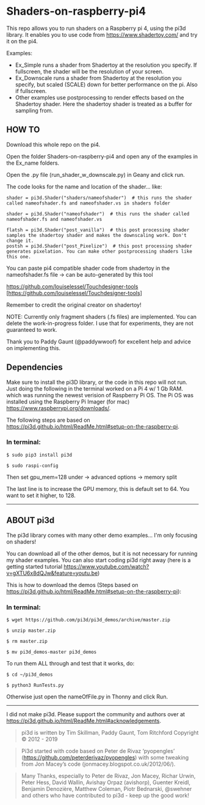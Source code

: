 # Shaders-on-raspberry-pi4

This repo allows you to run shaders on a Raspberry pi 4, using the pi3d library. 
It enables you to use code from https://www.shadertoy.com/ and try it on the pi4.

Examples:

- Ex_Simple runs a shader from Shadertoy at the resolution you specify. If fullscreen, the shader will be the resolution of your screen.
- Ex_Downscale runs a shader from Shadertoy at the resolution you specify, but scaled (SCALE) down for better performance on the pi. Also if fullscreen.
- Other examples use postprocessing to render effects based on the Shadertoy shader. Here the shadertoy shader is treated as a buffer for sampling from.


## HOW TO

Download this whole repo on the pi4.
  
Open the folder Shaders-on-raspberry-pi4 and open any of the examples in the Ex_name folders.
  
Open the .py file (run_shader_w_downscale.py) in Geany and click run.


The code looks for the name and location of the shader... like:
	
	shader = pi3d.Shader("shaders/nameofshader")  # this runs the shader called nameofshader.fs and nameofshader.vs in shaders folder
	
	shader = pi3d.Shader("nameofshader")  # this runs the shader called nameofshader.fs and nameofshader.vs
		
	flatsh = pi3d.Shader("post_vanilla")  # this post processing shader samples the shadertoy shader and makes the downscaling work. Don't change it.
	postsh = pi3d.Shader("post_Pixelize")  # this post processing shader generates pixelation. You can make other postprocessing shaders like this one.


You can paste pi4 compatible shader code from shadertoy in the nameofshader.fs file -> can be auto-generated by this tool

https://github.com/louiselessel/Touchdesigner-tools [https://github.com/louiselessel/Touchdesigner-tools]

Remember to credit the original creator on shadertoy!


NOTE: 
Currently only fragment shaders (.fs files) are implemented.
You can delete the work-in-progress folder. I use that for experiments, they are not guaranteed to work.

Thank you to Paddy Gaunt (@paddywwoof) for excellent help and advice on implementing this.


## Dependencies

Make sure to install the pi3D library, or the code in this repo will not run.
Just doing the following in the terminal worked on a Pi 4 w/ 1 Gb RAM. which was running the newest verision of Raspberry Pi OS.
The Pi OS was installed using the Raspberry Pi Imager (for mac) https://www.raspberrypi.org/downloads/.

The following steps are based on https://pi3d.github.io/html/ReadMe.html#setup-on-the-raspberry-pi.

### In terminal:

	$ sudo pip3 install pi3d

	$ sudo raspi-config

Then set gpu_mem=128 under -> advanced options -> memory split

The last line is to increase the GPU memory, this is default set to 64.
You want to set it higher, to 128.


-------------
## ABOUT pi3d

The pi3d library comes with many other demo examples... I'm only focusing on shaders!

You can download all of the other demos, but it is not necessary for running my shader examples. 
You can also start coding pi3d right away (here is a getting started tutorial https://www.youtube.com/watch?v=gXTU6x8dQJw&feature=youtu.be)

This is how to download the demos (Steps based on https://pi3d.github.io/html/ReadMe.html#setup-on-the-raspberry-pi):

### In terminal:

	$ wget https://github.com/pi3d/pi3d_demos/archive/master.zip

	$ unzip master.zip

	$ rm master.zip

	$ mv pi3d_demos-master pi3d_demos



To run them ALL through and test that it works, do:

	$ cd ~/pi3d_demos

	$ python3 RunTests.py

Otherwise just open the nameOfFile.py in Thonny and click Run.

-------------

I did not make pi3d.
Please support the community and authors over at https://pi3d.github.io/html/ReadMe.html#acknowledgements.

> pi3d is written by Tim Skillman, Paddy Gaunt, Tom Ritchford Copyright © 2012 - 2019

> Pi3d started with code based on Peter de Rivaz ‘pyopengles’ (https://github.com/peterderivaz/pyopengles) with some tweaking from Jon Macey’s code (jonmacey.blogspot.co.uk/2012/06/).

> Many Thanks, especially to Peter de Rivaz, Jon Macey, Richar Urwin, Peter Hess, David Wallin, Avishay Orpaz (avishorp), Guenter Kreidl, Benjamin Denozière, Matthew Coleman, Piotr Bednarski, @swehner and others who have contributed to pi3d - keep up the good work!
